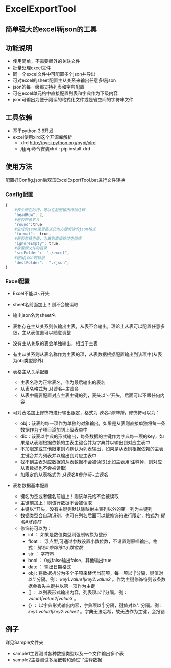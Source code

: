 # ExcelExportTool 
## 简单强大的excel转json的工具
## 功能说明
- 使用简单，不需要额外的关联文件
- 批量处理excel文件
- 同一个excel文件中可配置多个json并导出
- 可对excel的sheet配置主从关系来输出任意多级json
- json的每一级都支持列表和字典配置
- 可在excel单元格中直接配置列表和字典作为下级内容
- json可输出为便于阅读的格式化文件或是省空间的字符串文件

## 工具依赖
- 基于python 3.6开发
- excel使用xlrd这个开源库解析
  - xlrd http://pypi.python.org/pypi/xlrd
  - 用pip命令安装xlrd :   pip install xlrd

## 使用方法
配置好Config.json后双击ExcelExportTool.bat进行文件转换
### Config配置
~~~PYTHON
{
    #表头所在的行，可以在前面留出行加注释
    "headRow": 2,
    #是否四舍五入
    "round":true
    #生成的json是否格式化为方便阅读的json格式
    "format":  true,
    #是否忽略空值，为真则直接跳过空值项
    "ignoreEmpty": true,
    #放置源文件的目录
    "srcFolder":  "./excel",
    #输出json的目录
    "destFolder":  "./json",
}
~~~
### Excel配置
- Excel不能以~开头
- sheet名前面加上！则不会被读取
- 输出json名为sheet名

- 表格存在主从关系则仅输出主表，从表不会输出，理论上从表可以配置任意多级，主从表位置可以随意调整
- 没有主从关系的表会单独输出，相当于主表
- 有主从关系则从表名称作为主表的项，从表数据根据配置输出到该项中(从表为obj类型除外)
- 表格主从关系配置
  - 主表名称为正常表名，作为最后输出的表名
  - 从表名格式为  _从表名~主表名_ 
  - 从表中需要配置对应主表主键的列，表头以'~'开头，后面可以不跟任何内容

- 可对表名加上修饰符进行输出限定，格式为 _表名#修饰符_，修饰符可以为：
  - obj：该表的每一项作为单独的对象输出，如果是从表则直接单独将每一条数据作为子项目添加到上级表单中
  - dic：该表以字典的形式输出，每条数据的主键作为字典每一项的key，如果是从表则根据依赖的主表主键合并为字典并以输出到对应主表中
  - 不加限定或其他限定则均默认为列表输出，如果是从表则根据依赖的主表主键合并为列表并以输出到对应主表中
  - 找不到主表对应数据的从表数据不会被读取(比如主表用!注释掉，则对应从表数据也不会被读取)
  - 加限定的从表格式为 _从表名#修饰符~主表名_

- 表格数据基本配置
  - 键名为空或者健名前加上！则该单元格不会被读取
  - 主键前加上！则该行数据不会被读取
  - 主键以*开头，没有主键则默认除映射主表列以外的第一列为主键列
  - 数据类型会自动识别，也可在列名后面可以跟修饰符进行限定，格式为 _键名#修饰符_ 
  - 修饰符可以为：
    - int ：       如果是数值类型则强制转换为整形
    - float ：     浮点型,可通过参数设置小数位数，不设置则原样输出。格式：_键名#修饰符#小数位数_
    - str ：    字符串
    - bool ：      0或false输出false，其他输出true
    - date ：      输出日期格式
    - obj :        将数据拆分为多个子项来替代当前项，每一项以'|'分隔，键值对以':'分隔。例： _key1:value1|key2:value2_ 。作为主键修饰符则该条数据会丢失主键并以第一项作为主键
    - [] ：        以列表形式输出内容，列表项以'|'分隔。例： _value1|value2|value3_ 。
    - {} ：        以字典形式输出内容，字典项以'|'分隔，键值对以':'分隔。例： _key1:value1|key2:value2_ 。字典无法哈希，故无法作为主键，会报错

## 例子
详见Sample文件夹
- sample1主要测试各种数据类型以及一个文件输出多个表
- sample2主要测试多层嵌套和通过'!'注释数据
